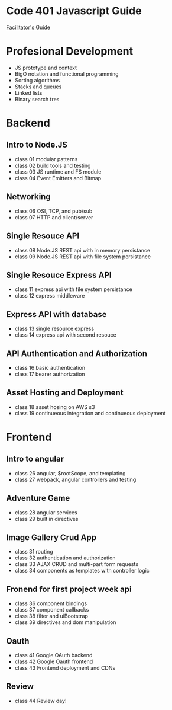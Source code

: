 Code 401 Javascript Guide
======

[Facilitator's Guide](https://docs.google.com/document/d/1vmgu4wUU_2G90kpVUpz2mdelIwjJk9cNXsZMVQl43FQ/edit#heading=h.1j8q9kkvjvmu)

# Profesional Development

* JS prototype and context
* BigO notation and functional programming
* Sorting algorithms
* Stacks and queues
* Linked lists
* Binary search tres

# Backend

## Intro to Node.JS
* class 01 modular patterns
* class 02 build tools and testing
* class 03 JS runtime and FS module
* class 04 Event Emitters and Bitmap

## Networking
* class 06 OSI, TCP, and pub/sub
* class 07 HTTP and client/server

## Single Resouce API
* class 08 Node.JS REST api with in memory persistance
* class 09 Node.JS REST api with file system persistance

## Single Resouce Express API
* class 11 express api with file system persistance
* class 12 express middleware

## Express API with database
* class 13 single resource express
* class 14 express api with second resouce

## API Authentication and Authorization
* class 16 basic authentication
* class 17 bearer authorization

## Asset Hosting and Deployment
* class 18 asset hosing on AWS s3
* class 19 continueous integration and continueous deployment

# Frontend

## Intro to angular
* class 26 angular, $rootScope, and templating
* class 27 webpack, angular controllers and testing

## Adventure Game
* class 28 angular services
* class 29 built in directives

## Image Gallery Crud App
* class 31 routing
* class 32 authentication and authorization
* class 33 AJAX CRUD and multi-part form requests
* class 34 components as templates with controller logic

## Fronend for first project week api
* class 36 component bindings
* class 37 component callbacks
* class 38 filter and uiBootstrap
* class 39 directives and dom manipulation

## Oauth
* class 41 Google OAuth backend
* class 42 Google Oauth frontend
* class 43 Frontend deployment and CDNs

## Review
* class 44 Review day!

<!--hahahah-->
